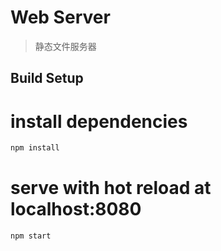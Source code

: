 # Web Server

> 静态文件服务器

## Build Setup

# install dependencies
```bash
npm install
```

# serve with hot reload at localhost:8080
```bash
npm start
```
